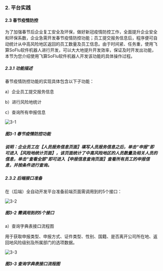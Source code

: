 ### 2. 平台实践

#### 2.3 春节疫情防控

为了加强春节后企业复工安全及环保，做好新冠疫情防控工作，全面提升企业安全和环保系数，企业急需开发春节疫情防控功能；员工提交报务信息后，程序便可自动统计从中高风险地区返回的员工数量及员工信息。由于时间紧、任务重，使用飞算SoFlu软件机器人进行开发，可以大大地提升开发效率，保证及时开发出功能，本节为您介绍使用飞算SoFlu软件机器人开发该功能的具体操作过程。

##### 2.3.1 功能描述

春节疫情防控功能的实现具体包含以下子功能：

a）企业员工提交报务信息

b）进行风险地统计

c）查询所有申报信息

![3-1](https://www.feisuanyz.com/fspage/alcj/yqfk/yqfk_1_1.png)

##### 图3-1 春节疫情防控功能

##### 说明：企业员工在【人员报务信息页面】填写人员报务信息之后，单击“申报”即可进入【风险地统计页面】，该页面统计了中高风险地区的人员数量及相关人员的信息，单击“查看全部”即可进入【申报信息查询页面】查看所有员工的申报信息，并按条件进行查询。

##### 2.3.2 后端接口准备

在（后端）全自动开发平台准备前端页面需调用到的5个接口：

![3-2](https://www.feisuanyz.com/fspage/alcj/yqfk/yqfk_2_1.png)

##### 图3-2 需调用到的5个接口

a）查询字典表接口流程图

用于获取申报类型、申报方式、证件类型、性别、国籍、是否离开公司所在地、返回地风险级别及所属部门的选项数据。

![3-3](https://www.feisuanyz.com/fspage/alcj/yqfk/yqfk_2_2.png)

##### 图3-3 查询字典表接口流程图
